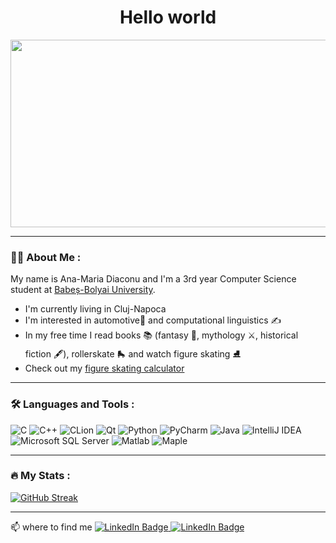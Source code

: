 
<div align="center">
        <h1> <b>  Hello world  </b> </h1>
    <img src="https://media.giphy.com/media/LMcB8XospGZO8UQq87/giphy.gif" width="600" height="300"/>
</div>

---

### 👩‍💻 About Me :

My name is Ana-Maria Diaconu and I'm a 3rd year Computer Science student at [Babeș-Bolyai University](http://www.cs.ubbcluj.ro/).

- I'm currently living in Cluj-Napoca
- I'm interested in automotive🚗 and computational linguistics ✍️
- In my free time I read books 📚 (fantasy 🧚, mythology ⚔️, historical fiction 🖋️), rollerskate 🛼 and watch figure skating ⛸️
- Check out my [figure skating calculator](https://github.com/DiaconuAna/FS-Score)

---

### :hammer_and_wrench: Languages and Tools :
![C](https://img.shields.io/static/v1?style=for-the-badge&message=C&color=222222&logo=C&logoColor=A8B9CC&label=)
![C++](https://img.shields.io/static/v1?style=for-the-badge&message=C%2B%2B&color=00599C&logo=C%2B%2B&logoColor=FFFFFF&label=)
![CLion](https://img.shields.io/static/v1?style=for-the-badge&message=CLion&color=000000&logo=CLion&logoColor=FFFFFF&label=)
![Qt](https://img.shields.io/static/v1?style=for-the-badge&message=Qt&color=222222&logo=Qt&logoColor=41CD52&label=)
![Python](https://img.shields.io/static/v1?style=for-the-badge&message=Python&color=3776AB&logo=Python&logoColor=FFFFFF&label=)
![PyCharm](https://img.shields.io/static/v1?style=for-the-badge&message=PyCharm&color=000000&logo=PyCharm&logoColor=FFFFFF&label=)
![Java](https://img.shields.io/static/v1?style=for-the-badge&message=Java&color=007396&logo=Java&logoColor=FFFFFF&label=)
![IntelliJ IDEA](https://img.shields.io/static/v1?style=for-the-badge&message=IntelliJ+IDEA&color=000000&logo=IntelliJ+IDEA&logoColor=FFFFFF&label=)
![Microsoft SQL Server](https://img.shields.io/static/v1?style=for-the-badge&message=Microsoft+SQL+Server&color=CC2927&logo=Microsoft+SQL+Server&logoColor=FFFFFF&label=)
![Matlab](https://www.mathworks.com/matlabcentral/images/matlab-file-exchange.svg)
![Maple](https://img.shields.io/badge/Maple-00457C?style=for-the-badge&logo=leaf&logoColor=white)


---

### :fire: My Stats :

[![GitHub Streak](https://github-readme-streak-stats.herokuapp.com/?user=DenverCoder1&theme=omni)](https://git.io/streak-stats)

---

<div id="badges">
                                             📫 where to find me
    <a href="https://www.linkedin.com/in/ana-maria-diaconu-74a72722b/" target = "_blank">
        <img src="https://img.shields.io/badge/LinkedIn-blue?style=for-the-badge&logo=linkedin&logoColor=white" alt="LinkedIn Badge"/>
    </a>
    <a href="https://www.goodreads.com/user/show/49523031-ana" target = "_blank">
        <img src="https://img.shields.io/static/v1?style=for-the-badge&message=Goodreads&color=372213&logo=Goodreads&logoColor=FFFFFF&label=" alt="LinkedIn Badge"/>
    </a>
</div>



<!--
**DiaconuAna/DiaconuAna** is a ✨ _special_ ✨ repository because its `README.md` (this file) appears on your GitHub profile.

Here are some ideas to get you started:

- 🔭 I’m currently working on ...
- 🌱 I’m currently learning ...
- 👯 I’m looking to collaborate on ...
- 🤔 I’m looking for help with ...
- 💬 Ask me about ...
- 📫 How to reach me: ...
- 😄 Pronouns: ...
- ⚡ Fun fact: ...
-->
